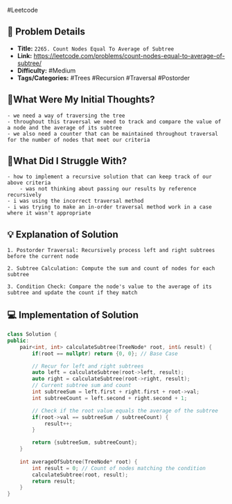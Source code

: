 #Leetcode
## 📝 Problem Details

- **Title:** `2265. Count Nodes Equal To Average of Subtree`
- **Link:** https://leetcode.com/problems/count-nodes-equal-to-average-of-subtree/
- **Difficulty:** #Medium 
- **Tags/Categories:** #Trees #Recursion #Traversal #Postorder

## 💭What Were My Initial Thoughts?

```
- we need a way of traversing the tree
- throughout this traversal we need to track and compare the value of a node and the average of its subtree
- we also need a counter that can be maintained throughout traversal for the number of nodes that meet our criteria
```

## 🤔What Did I Struggle With?

```
- how to implement a recursive solution that can keep track of our above criteria
	- was not thinking about passing our results by reference recursively
- i was using the incorrect traversal method
- i was trying to make an in-order traversal method work in a case where it wasn't appropriate

```

## 💡 Explanation of Solution

```
1. Postorder Traversal: Recursively process left and right subtrees before the current node

2. Subtree Calculation: Compute the sum and count of nodes for each subtree

3. Condition Check: Compare the node's value to the average of its subtree and update the count if they match

```
## 💻 Implementation of Solution

```cpp
class Solution {
public:
	pair<int, int> calculateSubtree(TreeNode* root, int& result) {
		if(root == nullptr) return {0, 0}; // Base Case

		// Recur for left and right subtrees
		auto left = calculateSubtree(root->left, result);
		auto right = calculateSubtree(root->right, result);
		// Current subtree sum and count
		int subtreeSum = left.first + right.first + root->val;
		int subtreeCount = left.second + right.second + 1;

        // Check if the root value equals the average of the subtree
		if(root->val == subtreeSum / subtreeCount) {
			result++;
		}

		return {subtreeSum, subtreeCount};
	}
	
	int averageOfSubtree(TreeNode* root) {
		int result = 0; // Count of nodes matching the condition
		calculateSubtree(root, result);
		return result;
	}
}
```